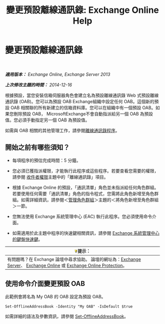 ﻿---
title: '變更預設離線通訊錄: Exchange Online Help'
TOCTitle: 變更預設離線通訊錄
ms:assetid: 61abf78e-2543-4431-acc8-839e3c7a4548
ms:mtpsurl: https://technet.microsoft.com/zh-tw/library/Aa998569(v=EXCHG.150)
ms:contentKeyID: 50473326
ms.date: 05/23/2018
mtps_version: v=EXCHG.150
ms.translationtype: MT
---

# 變更預設離線通訊錄

 

_**適用版本：** Exchange Online, Exchange Server 2013_

_**上次修改主題的時間：** 2014-12-16_

根據預設，當您安裝信箱伺服器角色會建立名為預設離線通訊錄 Web 式預設離線通訊錄 (OAB)。您可以為預設 OAB Exchange組織中設定任何 OAB。這個新的預設 OAB 相關聯的所有新建立的信箱資料庫。您可以在組織中有一個預設 OAB。如果您刪除預設 OAB， MicrosoftExchange不會自動指派給另一個 OAB 為預設值。您必須手動指定另一個 OAB 為預設值。

如需與 OAB 相關的其他管理工作，請參閱[離線通訊錄程序](offline-address-book-procedures-exchange-2013-help.md)。

## 開始之前有哪些須知？

  - 每項程序的預估完成時間：5 分鐘。

  - 您必須已獲指派權限，才能執行此程序或這些程序。若要查看您需要的權限，請參閱 [收件者權限](recipients-permissions-exchange-2013-help.md)主題中的「離線通訊錄」項目。

  - 根據 Exchange Online 的預設，「通訊清單」角色並未指派給任何角色群組。若要使用任何需要「通訊清單」角色的指令程式，您需將此角色新增至角色群組。如需詳細資訊，請參閱＜[管理角色群組](manage-role-groups-exchange-2013-help.md)＞主題的＜將角色新增至角色群組＞一節。

  - 您無法使用 Exchange 系統管理中心 (EAC) 執行此程序。您必須使用命令介面。

  - 如需適用於此主題中程序的快速鍵相關資訊，請參閱 [Exchange 系統管理中心的鍵盤快速鍵](keyboard-shortcuts-in-the-exchange-admin-center-exchange-online-protection-help.md)。

<table>
<thead>
<tr class="header">
<th><img src="images/Bb124558.tip(EXCHG.150).gif" title="提示" alt="提示" />提示：</th>
</tr>
</thead>
<tbody>
<tr class="odd">
<td>有問題嗎？在 Exchange 論壇中尋求協助。 論壇的網址為：<a href="https://go.microsoft.com/fwlink/p/?linkid=60612">Exchange Server</a>、 <a href="https://go.microsoft.com/fwlink/p/?linkid=267542">Exchange Online</a> 或 <a href="https://go.microsoft.com/fwlink/p/?linkid=285351">Exchange Online Protection</a>。</td>
</tr>
</tbody>
</table>


## 使用命令介面變更預設 OAB

此範例會將名為 My OAB 的 OAB 設定為預設 OAB。

    Set-OfflineAddressBook -Identity "My OAB" -IsDefault $true

如需詳細的語法及參數資訊，請參閱 [Set-OfflineAddressBook](https://technet.microsoft.com/zh-tw/library/aa996330\(v=exchg.150\))。

